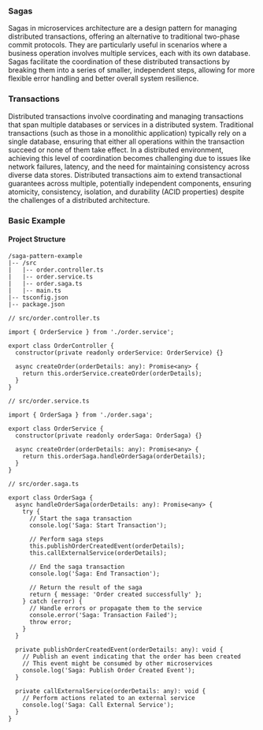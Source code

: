 ### Sagas

Sagas in microservices architecture are a design pattern for managing distributed transactions, offering an alternative to traditional two-phase commit protocols. They are particularly useful in scenarios where a business operation involves multiple services, each with its own database. Sagas facilitate the coordination of these distributed transactions by breaking them into a series of smaller, independent steps, allowing for more flexible error handling and better overall system resilience.

### Transactions

Distributed transactions involve coordinating and managing transactions that span multiple databases or services in a distributed system. Traditional transactions (such as those in a monolithic application) typically rely on a single database, ensuring that either all operations within the transaction succeed or none of them take effect. In a distributed environment, achieving this level of coordination becomes challenging due to issues like network failures, latency, and the need for maintaining consistency across diverse data stores. Distributed transactions aim to extend transactional guarantees across multiple, potentially independent components, ensuring atomicity, consistency, isolation, and durability (ACID properties) despite the challenges of a distributed architecture.

### Basic Example

#### Project Structure

```
/saga-pattern-example
|-- /src
|   |-- order.controller.ts
|   |-- order.service.ts
|   |-- order.saga.ts
|   |-- main.ts
|-- tsconfig.json
|-- package.json

```

```
// src/order.controller.ts

import { OrderService } from './order.service';

export class OrderController {
  constructor(private readonly orderService: OrderService) {}

  async createOrder(orderDetails: any): Promise<any> {
    return this.orderService.createOrder(orderDetails);
  }
}
```

```
// src/order.service.ts

import { OrderSaga } from './order.saga';

export class OrderService {
  constructor(private readonly orderSaga: OrderSaga) {}

  async createOrder(orderDetails: any): Promise<any> {
    return this.orderSaga.handleOrderSaga(orderDetails);
  }
}
```

```
// src/order.saga.ts

export class OrderSaga {
  async handleOrderSaga(orderDetails: any): Promise<any> {
    try {
      // Start the saga transaction
      console.log('Saga: Start Transaction');

      // Perform saga steps
      this.publishOrderCreatedEvent(orderDetails);
      this.callExternalService(orderDetails);

      // End the saga transaction
      console.log('Saga: End Transaction');

      // Return the result of the saga
      return { message: 'Order created successfully' };
    } catch (error) {
      // Handle errors or propagate them to the service
      console.error('Saga: Transaction Failed');
      throw error;
    }
  }

  private publishOrderCreatedEvent(orderDetails: any): void {
    // Publish an event indicating that the order has been created
    // This event might be consumed by other microservices
    console.log('Saga: Publish Order Created Event');
  }

  private callExternalService(orderDetails: any): void {
    // Perform actions related to an external service
    console.log('Saga: Call External Service');
  }
}
```
